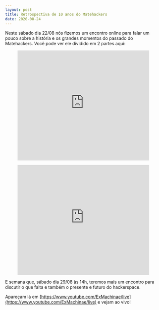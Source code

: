 ```yaml
---
layout: post
title: Retrospectiva de 10 anos do Matehackers
date: 2020-08-24
---
```


<!-- wp:paragraph -->

Neste sábado dia 22/08 nós fizemos um encontro online para falar um pouco sobre a história e os grandes momentos do passado do Matehackers. Você pode ver ele dividido em 2 partes aqui:

<!-- /wp:paragraph -->

<!-- wp:paragraph -->

<!-- /wp:paragraph -->

<!-- wp:embed {"url":"https://www.youtube.com/watch?v=t36hCHKnEek\u0026feature=emb_title","type":"video","providerNameSlug":"youtube","responsive":true,"className":"wp-embed-aspect-16-9 wp-has-aspect-ratio"} -->
<figure class="wp-block-embed is-type-video is-provider-youtube wp-block-embed-youtube wp-embed-aspect-16-9 wp-has-aspect-ratio"><div class="wp-block-embed__wrapper">
<iframe class='youtube-player youtuber' type='text/html' width='425' height='355' src='https://www.youtube.com/embed/t36hCHKnEek' webkitAllowFullScreen mozallowfullscreen allowFullScreen frameborder='0'></iframe>
</div></figure>
<!-- /wp:embed -->

<!-- wp:embed {"url":"https://www.youtube.com/watch?v=IIl6UF_6ssY\u0026feature=emb_title","type":"video","providerNameSlug":"youtube","responsive":true,"className":"wp-embed-aspect-16-9 wp-has-aspect-ratio"} -->
<figure class="wp-block-embed is-type-video is-provider-youtube wp-block-embed-youtube wp-embed-aspect-16-9 wp-has-aspect-ratio"><div class="wp-block-embed__wrapper">
<iframe class='youtube-player youtuber' type='text/html' width='425' height='355' src='https://www.youtube.com/embed/IIl6UF_6ssY' webkitAllowFullScreen mozallowfullscreen allowFullScreen frameborder='0'></iframe>
</div></figure>
<!-- /wp:embed -->

<!-- wp:paragraph -->

E semana que, sábado dia 29/08 às 14h, teremos mais um encontro para discutir o que falta e também o presente e futuro do hackerspace. 

<!-- /wp:paragraph -->

<!-- wp:paragraph -->

Apareçam lá em [https://www.youtube.com/ExMachinae/live](https://www.youtube.com/ExMachinae/live) e vejam ao vivo!

<!-- /wp:paragraph -->
